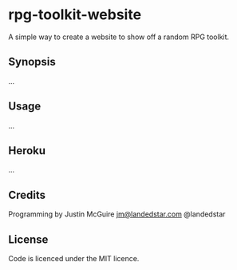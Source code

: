 # rpg-toolkit-website

A simple way to create a website to show off a random RPG toolkit.

## Synopsis

...

## Usage

...

## Heroku

...

## Credits

Programming by Justin McGuire <jm@landedstar.com> @landedstar

## License

Code is licenced under the MIT licence.

